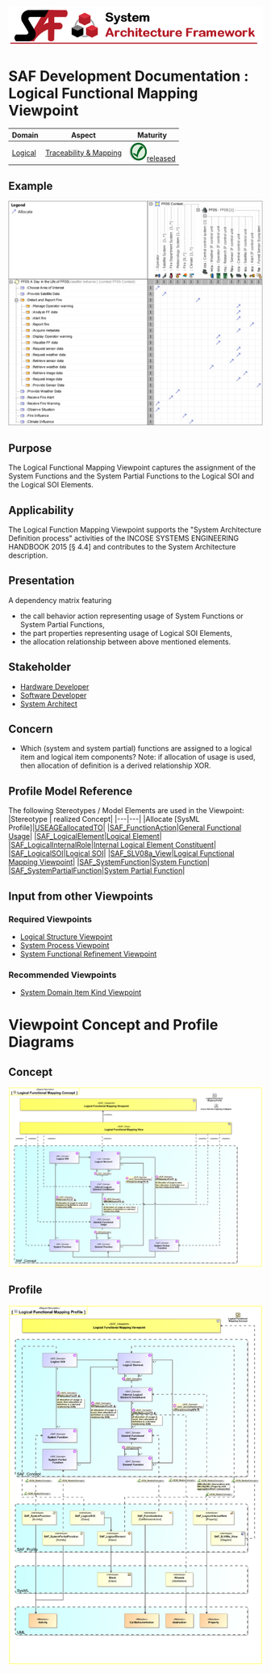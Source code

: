![System Architecture Framework](../../diagrams/Banner_SAF.png)
# SAF Development Documentation : Logical Functional Mapping Viewpoint
|**Domain**|**Aspect**|**Maturity**|
| --- | --- | --- |
|[Logical](../../domains.md#Domain-Logical)|[Traceability & Mapping](../../aspects.md#Aspect-Traceability-&-Mapping)|![Released](../../diagrams/Symbol_confirmed.png )[released](../../using-saf/maturity.md#released)|
## Example
![Logical-Functional-Mapping-Viewpoint-example.svg](../../vp-examples/Logical-Functional-Mapping-Viewpoint-example.svg)
## Purpose
The Logical Functional Mapping Viewpoint captures the assignment of the System Functions and the System Partial Functions to the Logical SOI and the Logical SOI Elements.
## Applicability
The Logical Function Mapping Viewpoint supports the "System Architecture Definition process" activities of the INCOSE SYSTEMS ENGINEERING HANDBOOK 2015 [§ 4.4] and contributes to the System Architecture description.
## Presentation
A dependency matrix featuring
* the call behavior action representing usage of System Functions or System Partial Functions,
* the part properties representing usage of Logical SOI Elements,
* the allocation relationship between above mentioned elements.

## Stakeholder
* [Hardware Developer](../../stakeholders.md#Hardware-Developer)
* [Software Developer](../../stakeholders.md#Software-Developer)
* [System Architect](../../stakeholders.md#System-Architect)
## Concern
* Which (system and system partial) functions are assigned to a logical item and logical item components?
Note: if allocation of usage is used, then allocation of definition is a derived relationship XOR.
## Profile Model Reference
The following Stereotypes / Model Elements are used in the Viewpoint:
|Stereotype | realized Concept|
|---|---|
|Allocate [SysML Profile]|[USEAGEallocatedTO](../concept/concepts.md#USEAGEallocatedTO)|
|[SAF_FunctionAction](../../stereotypes.md#SAF_FunctionAction)|[General Functional Usage](../concept/concepts.md#General-Functional-Usage)|
|[SAF_LogicalElement](../../stereotypes.md#SAF_LogicalElement)|[Logical Element](../concept/concepts.md#Logical-Element)|
|[SAF_LogicalInternalRole](../../stereotypes.md#SAF_LogicalInternalRole)|[Internal Logical Element Constituent](../concept/concepts.md#Internal-Logical-Element-Constituent)|
|[SAF_LogicalSOI](../../stereotypes.md#SAF_LogicalSOI)|[Logical SOI](../concept/concepts.md#Logical-SOI)|
|[SAF_SLV08a_View](../../stereotypes.md#SAF_SLV08a_View)|[Logical Functional Mapping Viewpoint](../concept/concepts.md#Logical-Functional-Mapping-Viewpoint)|
|[SAF_SystemFunction](../../stereotypes.md#SAF_SystemFunction)|[System Function](../concept/concepts.md#System-Function)|
|[SAF_SystemPartialFunction](../../stereotypes.md#SAF_SystemPartialFunction)|[System Partial Function](../concept/concepts.md#System-Partial-Function)|
## Input from other Viewpoints
### Required Viewpoints
* [Logical Structure Viewpoint](Logical-Structure-Viewpoint.md)
* [System Process Viewpoint](System-Process-Viewpoint.md)
* [System Functional Refinement Viewpoint](System-Functional-Refinement-Viewpoint.md)
### Recommended Viewpoints
* [System Domain Item Kind Viewpoint](System-Domain-Item-Kind-Viewpoint.md)
# Viewpoint Concept and Profile Diagrams
## Concept
![Logical Functional Mapping Concept](diagrams/Logical-Functional-Mapping-Concept.svg)
## Profile
![Logical Functional Mapping Profile](diagrams/Logical-Functional-Mapping-Profile.svg)
